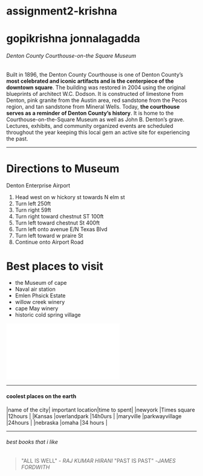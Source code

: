 # assignment2-krishna
# gopikrishna jonnalagadda
  
###### Denton County Courthouse-on-the Square Museum

Built in 1896, the Denton County Courthouse is one of Denton County’s **most celebrated and iconic artifacts and is the centerpiece of the downtown square**. The building was restored in 2004 using the original blueprints of architect W.C. Dodson. It is constructed of limestone from Denton, pink granite from the Austin area, red sandstone from the Pecos region, and tan sandstone from Mineral Wells. Today, **the courthouse serves as a reminder of Denton County’s history**. It is home to the Courthouse-on-the-Square Museum as well as John B. Denton’s grave. Lectures, exhibits, and community organized events are scheduled throughout the year keeping this local gem an active site for experiencing the past.
- - -
# Directions to Museum
Denton Enterprise Airport
1. Head west on w hickory st towards N elm st
2. Turn left  250ft
3. Turn right 59ft
4. Turn right toward chestnut ST 100ft
5. Turn left toward chestnut St  400ft
6. Turn left onto avenue E/N Texas Blvd
7. Turn left toward w praire St
8. Continue onto Airport Road
# Best places to visit
- the Museum of cape
- Naval air station
- Emlen Phsick Estate
- willow creek winery
- cape May winery
- historic cold spring village 


![AboutMefile](AboutMe.md)




----------
#### coolest places on the earth
|name of the city| important location|time to spent|
|newyork         |Times square     |12hours      |
|Kansas          |overlandpark     |14h0urs      |
|maryville       |parkwayvillage   |24hours      |
|nebraska        |omaha            |34 hours     |


---------------
###### best books that i like
> "ALL IS WELL" - *RAJ KUMAR HIRANI*
> "PAST IS PAST" -*JAMES FORDWITH*